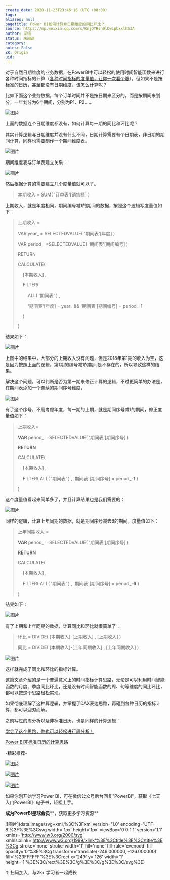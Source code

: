 ```yaml
---
create_date: 2020-11-23T23:46:16 (UTC +08:00)
tags: 
aliases: null
pagetitle: Power BI如何计算非日期维度的同比环比？
source: https://mp.weixin.qq.com/s/KnjQYHsh9lDwipbxxlhS3A
author: 采悟
status: 未阅读
category: 
notes: False
ZK: Origin
uid: 
---
```


对于自然日期维度的业务数据，在PowerBI中可以轻松的使用时间智能函数来进行各种时间指标的计算（[各种时间指标的度量值，让你一次看个够](http://mp.weixin.qq.com/s?__biz=MzA4MzQwMjY4MA==&mid=2484069739&idx=1&sn=e8a57761fe68cf5f3a92ed811c314c59&chksm=8e0c4fbcb97bc6aa7391500817c58416077b696acc892b4cb58024d0f23a5031dec2cfd7c14b&scene=21#wechat_redirect)），但如果不是按标准的日历，甚至都没有日期维度，该怎么计算呢？

比如下面这个业务数据，每个订单时间并不是按日期来区分的，而是按期间来划分，一年划分为6个期间，分别为P1、P2……

![图片](https://mmbiz.qpic.cn/mmbiz_png/aHEbZtANQJN1SEfFfCBQSaykick8IoZabcNSVJlkRX4GxMBS99lyvz4icrc8kEcxBSlA5WiagOekciaR5NZjLGjcBg/640?wx_fmt=png&wxfrom=5&wx_lazy=1&wx_co=1)

上面的数据连个日期维度都没有，如何计算每一期的同比和环比呢？  

其实计算逻辑与日期维度并没有什么不同，日期计算需要有个日期表，非日期的期间计算，同样也需要制作一个期间维度表。

![图片](https://mmbiz.qpic.cn/mmbiz_png/aHEbZtANQJN1SEfFfCBQSaykick8IoZabQibjSqYkG9MSnAEe5KbtFeJicxTKkt5tXJ9Q31ltUjM6oNGEnibIrk6mQ/640?wx_fmt=png&wxfrom=5&wx_lazy=1&wx_co=1)

期间维度表与订单表建立关系：

![图片](https://mmbiz.qpic.cn/mmbiz_png/aHEbZtANQJN1SEfFfCBQSaykick8IoZabFRU7rosLoZ51ruTkhYCsKHz6vZKia6hXnlMzNiaYheehx2kjYic9dZttg/640?wx_fmt=png&wxfrom=5&wx_lazy=1&wx_co=1)

然后根据计算的需要建立几个度量值就可以了。

> 本期收入 \= SUM( '订单表'\[销售额\] ）

上期收入，就是年度相同，期间编号减1的期间的数据，按照这个逻辑写度量值如下：

> 上期收入 =
> 
> VAR year\_ = SELECTEDVALUE( '期间表'\[年度\] )
> 
> VAR period\_  =SELECTEDVALUE( '期间表'\[期间编号\] )
> 
> RETURN
> 
> CALCULATE(
> 
>     \[本期收入\] ,
> 
>     FILTER(
> 
>         ALL( '期间表' ) ,
> 
>         '期间表'\[年度\] = year\_ && '期间表'\[期间编号\] = period\_-1
> 
>     )
> 
> )

结果如下：

![图片](https://mmbiz.qpic.cn/mmbiz_png/aHEbZtANQJN1SEfFfCBQSaykick8IoZabl4ATSibadcAe6Moicv66IoDuPMBVEjl1mdw1MLHNzBpc0pEEKkdq9a3Q/640?wx_fmt=png&wxfrom=5&wx_lazy=1&wx_co=1)

上图中的结果中，大部分的上期收入没有问题，但是2018年第1期的收入为空，这是因为按照上面的逻辑，第1期的编号减1的期间是不存在的，所以导致这样的结果。  

解决这个问题，可以判断是否为第一期来修正计算的逻辑，不过更简单的办法是，在期间表添加一个连续的期间序号维度，

![图片](https://mmbiz.qpic.cn/mmbiz_png/aHEbZtANQJN1SEfFfCBQSaykick8IoZabx5ZM14T4D7ic9yhXrVe2OdydKThGibOQncdHuycHzNibC61VYOsmibKebg/640?wx_fmt=png&wxfrom=5&wx_lazy=1&wx_co=1)

有了这个序号，不用考虑年度，每一期的上期，就是期间序号减1的期间，修正度量值如下：

> 上期收入\=
> 
> **VAR** period\_  =SELECTEDVALUE( '期间表'\[期间序号\] )
> 
> **RETURN**
> 
> CALCULATE(
> 
>     \[本期收入\] ,
> 
>     FILTER( ALL( '期间表' ) , '期间表'\[期间序号\] = period\_-**1** )
> 
> )

这个度量值看起来简单多了，并且计算结果也是我们需要的：

![图片](https://mmbiz.qpic.cn/mmbiz_png/aHEbZtANQJN1SEfFfCBQSaykick8IoZabL1YbSjJI8cTD5ehqvC64wLnRMA2GK2NS6uU4Ufz2XAYoNFvkAa8a8A/640?wx_fmt=png&wxfrom=5&wx_lazy=1&wx_co=1)

同样的逻辑，计算上年同期的数据，就是期间序号减去6的期间，度量值如下：

> 上年同期收入 =
> 
> **VAR** period\_  =SELECTEDVALUE( '期间表'\[期间序号\] )
> 
> **RETURN**
> 
> CALCULATE(
> 
>     \[本期收入\] ,
> 
>     FILTER( ALL( '期间表' ) , '期间表'\[期间序号\] = period\_-**6** )
> 
> )

结果如下：

![图片](https://mmbiz.qpic.cn/mmbiz_png/aHEbZtANQJN1SEfFfCBQSaykick8IoZabiczqKB7Zibet5iaXCn8vh35oBZku8OkYEAlZnYlT3GeiaXFY5G88icgmnMA/640?wx_fmt=png&wxfrom=5&wx_lazy=1&wx_co=1)

有了上期和上年同期的数据，计算同比和环比就很简单了：

> 环比 \= DIVIDE( \[本期收入\]-\[上期收入\] , \[上期收入\] )
> 
> 同比 = DIVIDE( \[本期收入\]-\[上年同期收入\] , \[上年同期收入\] )

![图片](https://mmbiz.qpic.cn/mmbiz_png/aHEbZtANQJN1SEfFfCBQSaykick8IoZabPoeLB8xdrwnCRzW5uWCFzK4uJ3WNjIvm7rOszTN8zVFfRM0Tdo1VhA/640?wx_fmt=png&wxfrom=5&wx_lazy=1&wx_co=1)

这样就完成了同比和环比的指标计算。

这篇文章介绍的是一个普遍意义上的时间指标计算思路，无论是可以利用时间智能函数的月度、季度同比环比，还是没有时间智能函数的周、旬等维度的同比环比，都可以按这个思路轻松实现。

如果彻底理解了这种算逻辑，并掌握了DAX表达思路，再碰到各种日历的指标计算，都可以迎刃而解。

之前写过的周分析以及非标准日历，也是同样的计算逻辑：

[学会了这个思路，你也可以轻松进行周分析！](http://mp.weixin.qq.com/s?__biz=MzA4MzQwMjY4MA==&mid=2484068253&idx=1&sn=ad3b2929ea9a378e42ac0d8e38ef9cff&chksm=8e0c754ab97bfc5ce978455efcbb7ad88f5f7556f009a79cdf43e2741cf4d294f75becbf17fa&scene=21#wechat_redirect)

[Power BI非标准日历的计算思路](http://mp.weixin.qq.com/s?__biz=MzA4MzQwMjY4MA==&mid=2484070813&idx=1&sn=70852e62479cfc082b34a63f62ef64dc&chksm=8e0c434ab97bca5c0d7d1ff838a8b1d07f481da3774555a962b0dd76156fd45535a487cfda7a&scene=21#wechat_redirect)  

\-精彩推荐-

[![图片](https://mmbiz.qpic.cn/mmbiz_jpg/aHEbZtANQJP8Cvmfx7v8oUqdoQaMmuDAG2GibhzIydz7aGIyMr9drbJx6vevzfXib5D6NFtuR4Qu3TVQibQRqrVWg/640?wx_fmt=jpeg&wxfrom=5&wx_lazy=1&wx_co=1)](http://mp.weixin.qq.com/s?__biz=MzA4MzQwMjY4MA==&mid=2484072121&idx=1&sn=4b6b96811e263c4079f606cfab14976f&chksm=8e0c446eb97bcd7876ffa2d5bb5feae5c175353d1e957b72ae3732ad67c89a6f9f42c61af833&scene=21#wechat_redirect)

[![图片](https://mmbiz.qpic.cn/mmbiz_jpg/aHEbZtANQJMst6LMfyIX5sg2QmEtLfjxR5h1x8nrN7ibw97H9HjLSB59iaf2JLMtwY8OUcKiacK35ybYfpaoVNuGQ/640?wx_fmt=jpeg&wxfrom=5&wx_lazy=1&wx_co=1)](http://mp.weixin.qq.com/s?__biz=MzA4MzQwMjY4MA==&mid=2484071399&idx=1&sn=44b4ba20c1cbe657f77b6c8d144b2b30&chksm=8e0c4130b97bc826d87746723f940404ce82ac9ebb38572bbfb1a89d7a48aaa750dffd92a28d&scene=21#wechat_redirect)

[![图片](https://mmbiz.qpic.cn/mmbiz_jpg/aHEbZtANQJNCQ4pzSiaQOMPia6kNbbF0gtHORfNDsk1ibQ1luXtyibbDsnnwJXvdSpKwfPlcJCZSlvWYOK6p6VGeqw/640?wx_fmt=jpeg&wxfrom=5&wx_lazy=1&wx_co=1)](http://mp.weixin.qq.com/s?__biz=MzA4MzQwMjY4MA==&mid=2484070526&idx=1&sn=fd4131317654df2ee7619cfc58e2987c&chksm=8e0c42a9b97bcbbff556f8cb013259a7981c0847d4ea656d63af3a438af3aa33a38974d7145a&scene=21#wechat_redirect)

如果你刚开始学习Power BI，可在微信公众号后台回复"PowerBI"，获取《七天入门PowerBI》电子书，轻松上手。

**成为PowerBI星球会员****，获取更多学习资源**

![图片](data:image/svg+xml,%3C%3Fxml version='1.0' encoding='UTF-8'%3F%3E%3Csvg width='1px' height='1px' viewBox='0 0 1 1' version='1.1' xmlns='http://www.w3.org/2000/svg' xmlns:xlink='http://www.w3.org/1999/xlink'%3E%3Ctitle%3E%3C/title%3E%3Cg stroke='none' stroke-width='1' fill='none' fill-rule='evenodd' fill-opacity='0'%3E%3Cg transform='translate(-249.000000, -126.000000)' fill='%23FFFFFF'%3E%3Crect x='249' y='126' width='1' height='1'%3E%3C/rect%3E%3C/g%3E%3C/g%3E%3C/svg%3E)

↑ 扫码加入，与2k+ 学习者一起成长
